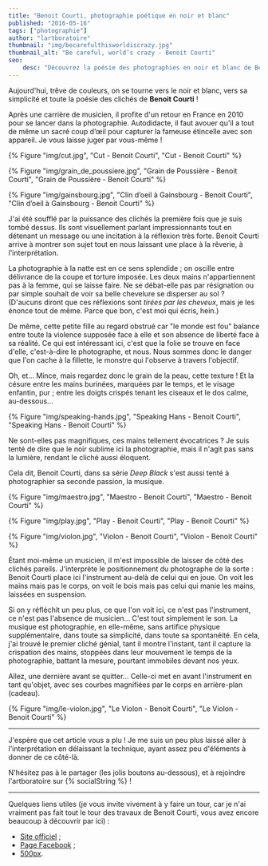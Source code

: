 ```yaml
---
title: "Benoit Courti, photographie poétique en noir et blanc"
published: "2016-05-16"
tags: ["photographie"]
author: "lartboratoire"
thumbnail: "img/becarefulthisworldiscrazy.jpg"
thumbnail_alt: "Be careful, world’s crazy - Benoit Courti"
seo: 
    desc: "Découvrez la poésie des photographies en noir et blanc de Benoit Courti, où chaque image capture l'émotion et invite à la réflexion." 
---
```


Aujourd'hui, trêve de couleurs, on se tourne vers le noir et blanc, vers sa simplicité et toute la poésie des clichés de **Benoit Courti** !

Après une carrière de musicien, il profite d'un retour en France en 2010 pour se lancer dans la photographie. Autodidacte, il faut avouer qu'il a tout de même un sacré coup d’œil pour capturer la fameuse étincelle avec son appareil. Je vous laisse juger par vous-même !

{% Figure "img/cut.jpg", "Cut - Benoit Courti", "Cut - Benoit Courti" %}

{% Figure "img/grain_de_poussiere.jpg", "Grain de Poussière - Benoit Courti", "Grain de Poussière - Benoit Courti" %}

{% Figure "img/gainsbourg.jpg", "Clin d’oeil à Gainsbourg - Benoit Courti", "Clin d’oeil à Gainsbourg - Benoit Courti" %}

J'ai été soufflé par la puissance des clichés la première fois que je suis tombé dessus. Ils sont visuellement parlant impressionnants tout en détenant un message ou une incitation à la réflexion très forte. Benoit Courti arrive à montrer son sujet tout en nous laissant une place à la rêverie, à l'interprétation.

La photographie à la natte est en ce sens splendide ; on oscille entre délivrance de la coupe et torture imposée. Les deux mains n'appartiennent pas à la femme, qui se laisse faire. Ne se débat-elle pas par résignation ou par simple souhait de voir sa belle chevelure se disperser au sol ? (D'aucuns diront que ces réflexions sont _tirées par les cheveux_, mais je les énonce tout de même. Parce que bon, c'est moi qui écris, hein.)

De même, cette petite fille au regard obstrué car "le monde est fou" balance entre toute la violence supposée face à elle et son absence de liberté face à sa réalité. Ce qui est intéressant ici, c'est que la folie se trouve en face d'elle, c'est-à-dire le photographe, et nous. Nous sommes donc le danger que l'on cache à la fillette, le monstre qui l'observe à travers l'objectif.

Oh, et... Mince, mais regardez donc le grain de la peau, cette texture ! Et la césure entre les mains burinées, marquées par le temps, et le visage enfantin, pur ; entre les doigts crispés tenant les ciseaux et le dos calme, au-dessous...

{% Figure "img/speaking-hands.jpg", "Speaking Hans - Benoit Courti", "Speaking Hans - Benoit Courti" %}

Ne sont-elles pas magnifiques, ces mains tellement évocatrices ? Je suis tenté de dire que le noir sublime ici la photographie, mais il n'agit pas sans la lumière, rendant le cliché aussi éloquent.

Cela dit, Benoit Courti, dans sa série _Deep Black_ s'est aussi tenté à photographier sa seconde passion, la musique.

{% Figure "img/maestro.jpg", "Maestro - Benoit Courti", "Maestro - Benoit Courti" %}

{% Figure "img/play.jpg", "Play - Benoit Courti", "Play - Benoit Courti" %}

{% Figure "img/violon.jpg", "Violon - Benoit Courti", "Violon - Benoit Courti" %}

Étant moi-même un musicien, il m'est impossible de laisser de côté des clichés pareils. J'interprète le positionnement du photographe de la sorte : Benoit Courti place ici l'instrument au-delà de celui qui en joue. On voit les mains mais pas le corps, on voit le bois mais pas celui qui manie les mains, laissées en suspension.

Si on y réfléchit un peu plus, ce que l'on voit ici, ce n'est pas l'instrument, ce n'est pas l'absence de musicien... C'est tout simplement le son. La musique est photographie, en elle-même, sans artifice physique supplémentaire, dans toute sa simplicité, dans toute sa spontanéité. En cela, j'ai trouvé le premier cliché génial, tant il montre l'instant, tant il capture la crispation des mains, stoppées dans leur mouvement le temps de la photographie, battant la mesure, pourtant immobiles devant nos yeux.

Allez, une dernière avant se quitter... Celle-ci met en avant l'instrument en tant qu'objet, avec ses courbes magnifiées par le corps en arrière-plan (cadeau).


{% Figure "img/le-violon.jpg", "Le Violon - Benoit Courti", "Le Violon - Benoit Courti" %}

* * *

J'espère que cet article vous a plu ! Je me suis un peu plus laissé aller à l'interprétation en délaissant la technique, ayant assez peu d'éléments à donner de ce côté-là.

N'hésitez pas à le partager (les jolis boutons au-dessous), et à rejoindre l'artboratoire sur {% socialString %} !

* * *

Quelques liens utiles (je vous invite vivement à y faire un tour, car je n'ai vraiment pas fait tout le tour des travaux de Benoit Courti, vous avez encore beaucoup à découvrir par ici) :

- [Site officiel](http://benoitcourti.format.com/) ; 
- [Page Facebook](https://www.facebook.com/benoitcourtipage) ; 
- [500px](https://500px.com/benoitcourti).
